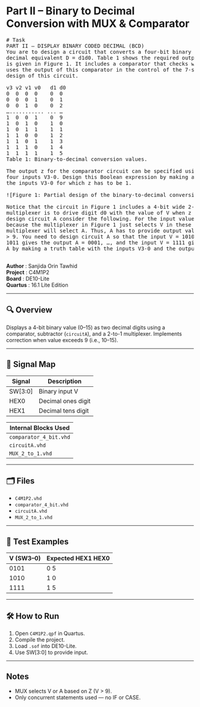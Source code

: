 # Part II – Binary to Decimal Conversion with MUX & Comparator

<pre>
# Task
PART II – DISPLAY BINARY CODED DECIMAL (BCD)
You are to design a circuit that converts a four-bit binary number V = v3v2v1v0 into its two-digit
decimal equivalent D = d1d0. Table 1 shows the required output values. A partial design of this circuit
is given in Figure 1. It includes a comparator that checks when the value of V is greater than 9, and
uses the output of this comparator in the control of the 7-segment displays. You are to complete the
design of this circuit.

v3 v2 v1 v0   d1 d0
0  0  0  0    0  0
0  0  0  1    0  1
0  0  1  0    0  2
…........... ... …
1  0  0  1    0  9
1  0  1  0    1  0
1  0  1  1    1  1
1  1  0  0    1  2
1  1  0  1    1  3
1  1  1  0    1  4
1  1  1  1    1  5
Table 1: Binary-to-decimal conversion values.

The output z for the comparator circuit can be specified using a single Boolean expression, with the
four inputs V3-0. Design this Boolean expression by making a truth table that shows the valuations of
the inputs V3-0 for which z has to be 1.

![Figure 1: Partial design of the binary-to-decimal conversion circuit.](images/asynchronous-fifo.png)
  
Notice that the circuit in Figure 1 includes a 4-bit wide 2-to-1 multiplexer. The purpose of this
multiplexer is to drive digit d0 with the value of V when z = 0, and the value of A when z = 1. To
design circuit A consider the following. For the input values V <= 9, the circuit A does not matter,
because the multiplexer in Figure 1 just selects V in these cases. But for the input values V > 9, the
multiplexer will select A. Thus, A has to provide output values that properly implement Table 1 when V
> 9. You need to design circuit A so that the input V = 1010 gives an output A = 0000, the input V =
1011 gives the output A = 0001, …, and the input V = 1111 gives the output A = 0101. Design circuit
A by making a truth table with the inputs V3-0 and the outputs A3-0.

</pre>


**Author**      : Sanjida Orin Tawhid   
**Project**     : C4M1P2  
**Board**       : DE10-Lite  
**Quartus**     : 16.1 Lite Edition  

---

## 🔍 Overview

Displays a 4-bit binary value (0–15) as two decimal digits using a comparator, subtractor (`circuitA`), and a 2-to-1 multiplexer. Implements correction when value exceeds 9 (i.e., 10–15).

---

## 🔧 Signal Map

| Signal | Description              |
|--------|--------------------------|
| SW[3:0] | Binary input V          |
| HEX0    | Decimal ones digit      |
| HEX1    | Decimal tens digit      |

| Internal Blocks Used |
|----------------------|
| `comparator_4_bit.vhd` |
| `circuitA.vhd`         |
| `MUX_2_to_1.vhd`       |

---

## 🗂 Files

- `C4M1P2.vhd`
- `comparator_4_bit.vhd`
- `circuitA.vhd`
- `MUX_2_to_1.vhd`

---

## 🧪 Test Examples

| V (SW3–0) | Expected HEX1 HEX0 |
|-----------|---------------------|
| 0101      | 0 5                 |
| 1010      | 1 0                 |
| 1111      | 1 5                 |

---

## 🛠 How to Run

1. Open `C4M1P2.qpf` in Quartus.
2. Compile the project.
3. Load `.sof` into DE10-Lite.
4. Use SW[3:0] to provide input.

---

## Notes

- MUX selects V or A based on Z (V > 9).
- Only concurrent statements used — no IF or CASE.
